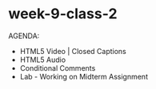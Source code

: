# week-9-class-2

AGENDA:
- HTML5 Video | Closed Captions
- HTML5 Audio
- Conditional Comments
- Lab - Working on Midterm Assignment
